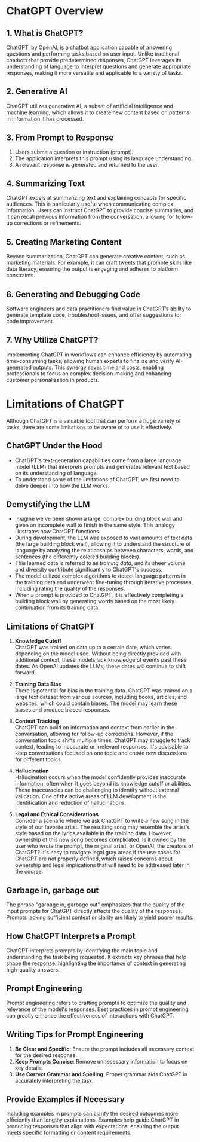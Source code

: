# ChatGPT Overview

## 1. What is ChatGPT?
ChatGPT, by OpenAI, is a chatbot application capable of answering questions and performing tasks based on user input. Unlike traditional chatbots that provide predetermined responses, ChatGPT leverages its understanding of language to interpret questions and generate appropriate responses, making it more versatile and applicable to a variety of tasks.

## 2. Generative AI
ChatGPT utilizes generative AI, a subset of artificial intelligence and machine learning, which allows it to create new content based on patterns in information it has processed.

## 3. From Prompt to Response
1. Users submit a question or instruction (prompt).
2. The application interprets this prompt using its language understanding.
3. A relevant response is generated and returned to the user.

## 4. Summarizing Text
ChatGPT excels at summarizing text and explaining concepts for specific audiences. This is particularly useful when communicating complex information. Users can instruct ChatGPT to provide concise summaries, and it can recall previous information from the conversation, allowing for follow-up corrections or refinements.

## 5. Creating Marketing Content
Beyond summarization, ChatGPT can generate creative content, such as marketing materials. For example, it can craft tweets that promote skills like data literacy, ensuring the output is engaging and adheres to platform constraints.

## 6. Generating and Debugging Code
Software engineers and data practitioners find value in ChatGPT’s ability to generate template code, troubleshoot issues, and offer suggestions for code improvement.

## 7. Why Utilize ChatGPT?
Implementing ChatGPT in workflows can enhance efficiency by automating time-consuming tasks, allowing human experts to finalize and verify AI-generated outputs. This synergy saves time and costs, enabling professionals to focus on complex decision-making and enhancing customer personalization in products.



# Limitations of ChatGPT

Although ChatGPT is a valuable tool that can perform a huge variety of tasks, there are some limitations to be aware of to use it effectively.

## ChatGPT Under the Hood

- ChatGPT's text-generation capabilities come from a large language model (LLM) that interprets prompts and generates relevant text based on its understanding of language.
- To understand some of the limitations of ChatGPT, we first need to delve deeper into how the LLM works.

## Demystifying the LLM

- Imagine we've been shown a large, complex building block wall and given an incomplete wall to finish in the same style. This analogy illustrates how ChatGPT functions.
- During development, the LLM was exposed to vast amounts of text data (the large building block wall), allowing it to understand the structure of language by analyzing the relationships between characters, words, and sentences (the differently colored building blocks).
- This learned data is referred to as *training data*, and its sheer volume and diversity contribute significantly to ChatGPT's success.
- The model utilized complex algorithms to detect language patterns in the training data and underwent fine-tuning through iterative processes, including rating the quality of the responses.
- When a prompt is provided to ChatGPT, it is effectively completing a building block wall by generating words based on the most likely continuation from its training data.

## Limitations of ChatGPT

1. **Knowledge Cutoff**  
   ChatGPT was trained on data up to a certain date, which varies depending on the model used. Without being directly provided with additional context, these models lack knowledge of events past these dates. As OpenAI updates the LLMs, these dates will continue to shift forward.
  
2. **Training Data Bias**  
   There is potential for bias in the training data. ChatGPT was trained on a large text dataset from various sources, including books, articles, and websites, which could contain biases. The model may learn these biases and produce biased responses.

3. **Context Tracking**  
   ChatGPT can build on information and context from earlier in the conversation, allowing for follow-up corrections. However, if the conversation topic shifts multiple times, ChatGPT may struggle to track context, leading to inaccurate or irrelevant responses. It's advisable to keep conversations focused on one topic and create new discussions for different topics.

4. **Hallucination**  
   Hallucination occurs when the model confidently provides inaccurate information, often when it goes beyond its knowledge cutoff or abilities. These inaccuracies can be challenging to identify without external validation. One of the active areas of LLM development is the identification and reduction of hallucinations.

5. **Legal and Ethical Considerations**  
   Consider a scenario where we ask ChatGPT to write a new song in the style of our favorite artist. The resulting song may resemble the artist's style based on the lyrics available in the training data. However, ownership of this new song becomes complicated. Is it owned by the user who wrote the prompt, the original artist, or OpenAI, the creators of ChatGPT? It's easy to navigate legal gray areas if the use cases for ChatGPT are not properly defined, which raises concerns about ownership and legal implications that will need to be addressed later in the course.



## Garbage in, garbage out
The phrase "garbage in, garbage out" emphasizes that the quality of the input prompts for ChatGPT directly affects the quality of the responses. Prompts lacking sufficient context or clarity are likely to yield poorer results.

## How ChatGPT Interprets a Prompt
ChatGPT interprets prompts by identifying the main topic and understanding the task being requested. It extracts key phrases that help shape the response, highlighting the importance of context in generating high-quality answers.

## Prompt Engineering
Prompt engineering refers to crafting prompts to optimize the quality and relevance of the model's responses. Best practices in prompt engineering can greatly enhance the effectiveness of interactions with ChatGPT.

## Writing Tips for Prompt Engineering
1. **Be Clear and Specific**: Ensure the prompt includes all necessary context for the desired response.
2. **Keep Prompts Concise**: Remove unnecessary information to focus on key details.
3. **Use Correct Grammar and Spelling**: Proper grammar aids ChatGPT in accurately interpreting the task.

## Provide Examples if Necessary
Including examples in prompts can clarify the desired outcomes more efficiently than lengthy explanations. Examples help guide ChatGPT in producing responses that align with expectations, ensuring the output meets specific formatting or content requirements.
